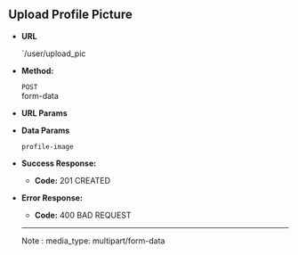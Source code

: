 **Upload Profile Picture**
----

* **URL**

  `/user/upload_pic

* **Method:**

  `POST`
  </br> form-data

*  **URL Params**

* **Data Params**

    `profile-image`

* **Success Response:**

  * **Code:** 201 CREATED <br />

* **Error Response:**

  * **Code:** 400 BAD REQUEST <br />

  *****
  Note :  media_type: multipart/form-data
